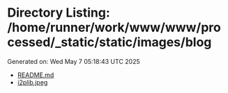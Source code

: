 # Directory Listing: /home/runner/work/www/www/processed/_static/static/images/blog
Generated on: Wed May  7 05:18:43 UTC 2025

- [README.md](README.md)
- [i2plib.jpeg](i2plib.jpeg)

